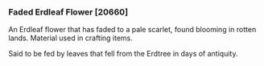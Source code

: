 ### Faded Erdleaf Flower [20660]

An Erdleaf flower that has faded to a pale scarlet, found blooming in rotten lands. Material used in crafting items.

Said to be fed by leaves that fell from the Erdtree in days of antiquity.